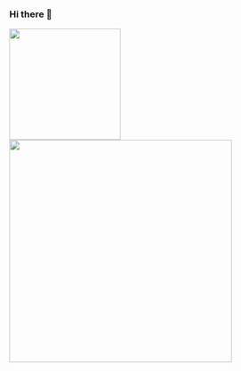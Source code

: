 ### Hi there 👋


<a href="https://github.com/anuraghazra/convoychat">
  <img height="200" align="center" src="https://github-readme-stats.vercel.app/api?username=NilufarMohammadi1&theme=radical" />
</a>

<a href="https://github.com/anuraghazra/github-readme-stats">
  <img height="400" align="center" src="https://github-readme-stats.vercel.app/api/top-langs/?username=NilufarMohammadi1&size_weight=0.2&count_weight=0.2&langs_count=8&layout=donut-vertical&theme=radical" />
</a>
